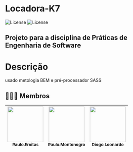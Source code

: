 # Locadora-K7

<!-- Shields do Projeto -->
![License](https://img.shields.io/badge/UNIFG-Práticas%20de%20Engenharia%20de%20Software-red.svg)
![License](https://img.shields.io/badge/UNIFG-Práticas%20de%20Banco%20de%20Dados-blue.svg)

## Projeto para a disciplina de Práticas de Engenharia de Software

# Descrição
usado metologia BEM e pré-processador SASS

<!-- Membros -->
## 👨🏻‍🏫 Membros 
| [<img src="https://avatars.githubusercontent.com/u/42820569?v=4" width=115><br><sub>Paulo Freitas</sub>](https://github.com/paulofreitas-py) |  [<img src="https://avatars.githubusercontent.com/u/77108503?v=4" width=115><br><sub>Paulo Montenegro</sub>](https://github.com/paulo-campos-57) |  [<img src="https://avatars.githubusercontent.com/u/65420105?v=4" width=115><br><sub>Diego Leonardo</sub>](https://github.comDiego6699) |
| :---: | :---: | :---: |


